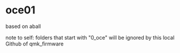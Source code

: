 # oce01

based on aball

note to self: folders that start with "0_oce" will be ignored by this local Github of qmk_firmware
